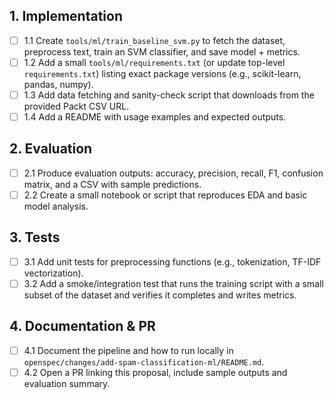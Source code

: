 ## 1. Implementation
- [ ] 1.1 Create `tools/ml/train_baseline_svm.py` to fetch the dataset, preprocess text, train an SVM classifier, and save model + metrics.
- [ ] 1.2 Add a small `tools/ml/requirements.txt` (or update top-level `requirements.txt`) listing exact package versions (e.g., scikit-learn, pandas, numpy).
- [ ] 1.3 Add data fetching and sanity-check script that downloads from the provided Packt CSV URL.
- [ ] 1.4 Add a README with usage examples and expected outputs.

## 2. Evaluation
- [ ] 2.1 Produce evaluation outputs: accuracy, precision, recall, F1, confusion matrix, and a CSV with sample predictions.
- [ ] 2.2 Create a small notebook or script that reproduces EDA and basic model analysis.

## 3. Tests
- [ ] 3.1 Add unit tests for preprocessing functions (e.g., tokenization, TF-IDF vectorization).
- [ ] 3.2 Add a smoke/integration test that runs the training script with a small subset of the dataset and verifies it completes and writes metrics.

## 4. Documentation & PR
- [ ] 4.1 Document the pipeline and how to run locally in `openspec/changes/add-spam-classification-ml/README.md`.
- [ ] 4.2 Open a PR linking this proposal, include sample outputs and evaluation summary.
